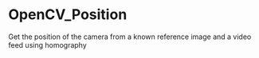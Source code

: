 # OpenCV_Position
Get the position of the camera from a known reference image and a video feed using homography 
